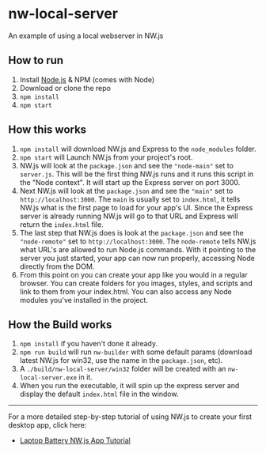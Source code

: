 # nw-local-server

An example of using a local webserver in NW.js

## How to run

1. Install [Node.js](http://nodejs.org) & NPM (comes with Node)
1. Download or clone the repo
1. `npm install`
1. `npm start`

## How this works

1. `npm install` will download NW.js and Express to the `node_modules` folder.
1. `npm start` will Launch NW.js from your project's root.
1. NW.js will look at the `package.json` and see the `"node-main"` set to `server.js`. This will be the first thing NW.js runs and it runs this script in the "Node context". It will start up the Express server on port 3000.
1. Next NW.js will look at the `package.json` and see the `"main"` set to `http://localhost:3000`. The `main` is usually set to `index.html`, it tells NW.js what is the first page to load for your app's UI. Since the Express server is already running NW.js will go to that URL and Express will return the `index.html` file.
1. The last step that NW.js does is look at the `package.json` and see the `"node-remote"` set to `http://localhost:3000`. The `node-remote` tells NW.js what URL's are allowed to run Node.js commands. With it pointing to the server you just started, your app can now run properly, accessing Node directly from the DOM.
1. From this point on you can create your app like you would in a regular browser. You can create folders for you images, styles, and scripts and link to them from your index.html. You can also access any Node modules you've installed in the project.

## How the Build works

1. `npm install` if you haven't done it already.
1. `npm run build` will run `nw-builder` with some default params (download latest NW.js for win32, use the name in the `package.json`, etc).
1. A `./build/nw-local-server/win32` folder will be created with an `nw-local-server.exe` in it.
1. When you run the executable, it will spin up the express server and display the default `index.html` file in the window.

* * *

For a more detailed step-by-step tutorial of using NW.js to create your first desktop app, click here:

* [Laptop Battery NW.js App Tutorial](gitlab.com/TheJaredWilcurt/battery-app-workshop)
